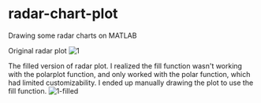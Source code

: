 # radar-chart-plot
Drawing some radar charts on MATLAB

Original radar plot
![1](https://user-images.githubusercontent.com/25504509/28248925-e28cf47a-6a87-11e7-9012-5e25d198413e.jpg)

The filled version of radar plot. I realized the fill function wasn't working with the polarplot function, and only worked with the polar function, which had limited customizability. I ended up manually drawing the plot to use the fill function.
![1-filled](https://user-images.githubusercontent.com/25504509/28248913-c718b01c-6a87-11e7-888a-44083893a2d7.jpg)

